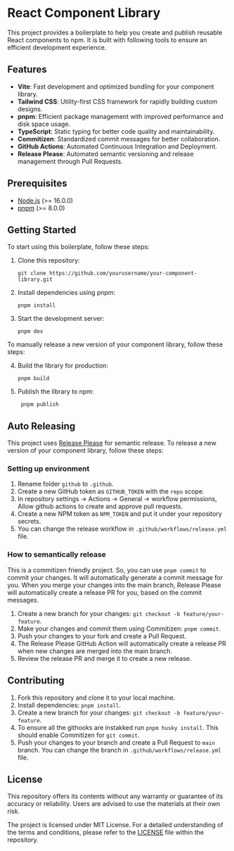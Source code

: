 # React Component Library

This project provides a boilerplate to help you create and publish reusable React components to npm. It is built with following tools to ensure an efficient development experience.

## Features

- **Vite**: Fast development and optimized bundling for your component library.
- **Tailwind CSS**: Utility-first CSS framework for rapidly building custom designs.
- **pnpm**: Efficient package management with improved performance and disk space usage.
- **TypeScript**: Static typing for better code quality and maintainability.
- **Commitizen**: Standardized commit messages for better collaboration.
- **GitHub Actions**: Automated Continuous Integration and Deployment.
- **Release Please**: Automated semantic versioning and release management through Pull Requests.

## Prerequisites

- [Node.js](https://nodejs.org/en/) (>= 16.0.0)
- [pnpm](https://pnpm.io/) (>= 8.0.0)

## Getting Started

To start using this boilerplate, follow these steps:

1. Clone this repository:

   ```
   git clone https://github.com/yourusername/your-component-library.git
   ```

2. Install dependencies using pnpm:

   ```
   pnpm install
   ```

3. Start the development server:

   ```
   pnpm dev
   ```

To manually release a new version of your component library, follow these steps:

4. Build the library for production:

   ```
   pnpm build
   ```

5. Publish the library to npm:
   ```
    pnpm publish
   ```

## Auto Releasing

This project uses [Release Please](https://github.com/googleapis/release-please) for semantic release. To release a new version of your component library, follow these steps:

### Setting up environment

1. Rename folder `github` to `.github`.
2. Create a new GitHub token as `GITHUB_TOKEN` with the `repo` scope.
3. In repository settings -> Actions -> General -> workflow permissions, Allow github actions to create and approve pull requests.
4. Create a new NPM token as `NPM_TOKEN` and put it under your repository secrets.
5. You can change the release workflow in `.github/workflows/release.yml` file.

### How to semantically release

This is a commitizen friendly project. So, you can use `pnpm commit` to commit your changes. It will automatically generate a commit message for you. When you merge your changes into the main branch, Release Please will automatically create a release PR for you, based on the commit messages.

1. Create a new branch for your changes: `git checkout -b feature/your-feature`.
2. Make your changes and commit them using Commitizen: `pnpm commit`.
3. Push your changes to your fork and create a Pull Request.
4. The Release Please GitHub Action will automatically create a release PR when new changes are merged into the main branch.
5. Review the release PR and merge it to create a new release.

## Contributing

1. Fork this repository and clone it to your local machine.
2. Install dependencies: `pnpm install`.
3. Create a new branch for your changes: `git checkout -b feature/your-feature`.
4. To ensure all the githooks are instakked run `pnpm husky install`. This should enable Commitizen for `git commit`.
5. Push your changes to your branch and create a Pull Request to `main` branch. You can change the branch in `.github/workflows/release.yml` file.

## License

This repository offers its contents without any warranty or guarantee of its accuracy or reliability. Users are advised to use the materials at their own risk.

The project is licensed under MIT License. For a detailed understanding of the terms and conditions, please refer to the [LICENSE](https://github.com/ByteMeBaby/react-lib-starter/blob/main/LICENSE) file within the repository.
